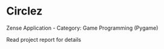 # Circlez

Zense Application - Category: Game Programming (Pygame)

Read project report for details
